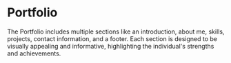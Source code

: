 # Portfolio
The Portfolio includes multiple sections like an introduction, about me, skills,  projects, contact information, and a footer. Each section is designed to be visually appealing and  informative, highlighting the individual's strengths and achievements.
